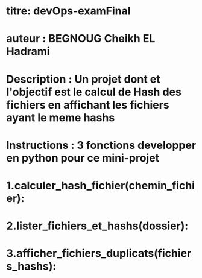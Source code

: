 # titre: devOps-examFinal

# auteur : BEGNOUG Cheikh EL Hadrami

# Description : Un projet dont et l'objectif est le calcul de Hash des fichiers en affichant les fichiers ayant le meme hashs

# Instructions : 3 fonctions developper en python pour ce mini-projet
# 1.calculer_hash_fichier(chemin_fichier):
# 2.lister_fichiers_et_hashs(dossier):
# 3.afficher_fichiers_duplicats(fichiers_hashs):

